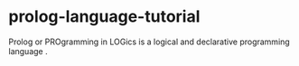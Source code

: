 # prolog-language-tutorial
Prolog or PROgramming in LOGics is a logical and declarative programming language .
